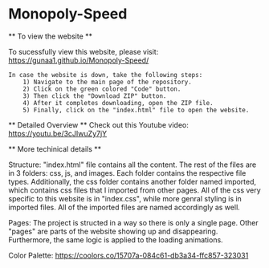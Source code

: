 # Monopoly-Speed

** To view the website **

To sucessfully view this website, please visit: https://gunaa1.github.io/Monopoly-Speed/

    In case the website is down, take the following steps:
        1) Navigate to the main page of the repository.
        2) Click on the green colored "Code" button.
        3) Then click the "Download ZIP" button.
        4) After it completes downloading, open the ZIP file.
        5) Finally, click on the "index.html" file to open the website.

** Detailed Overview **
Check out this Youtube video: https://youtu.be/3cJIwuZy7jY

** More techinical details **

Structure: "index.html" file contains all the content. The rest of the files are in 3 folders: css, js, and images. Each folder contains the respective file types. Additionally, the css folder contains another folder named imported, which contains css files that I imported from other pages. All of the css very specific to this website is in "index.css", while more genral styling is in imported files. All of the imported files are named accordingly as well.

Pages: The project is structed in a way so there is only a single page. Other "pages" are parts of the website showing up and disappearing. Furthermore, the same logic is         applied to the loading animations.

Color Palette: https://coolors.co/15707a-084c61-db3a34-ffc857-323031
